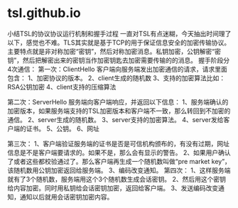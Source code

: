 # tsl.github.io
小结TSL的协议协议运行机制和握手过程
一直对TSL有点迷糊，今天抽出时间理了以下，感觉也不难。TLS其实就是基于TCP的用于保证信息安全的加密传输协议。主要特点就是非对称加密“密钥”，然后对称加密消息。私钥加密，公钥解密“密钥”，然后把解密出来的密钥当作加密钥匙去加密需要传输的的消息。
握手阶段分4次通信：
第一次：ClientHello
客户端向服务端发出加密通信的请求，请求里面包含：
1、加密协议的版本。
2、client生成的随机数
3、支持的加密算法比如：RSA公钥加密
4、client支持的压缩算法

第二次：ServerHello
服务端向客户端响应，并返回以下信息：
1、服务端确认的加密版本，如果服务端支持的TSL加密版本和客户端不一致，那么转回到不加密的通信。
2、server生成的随机数。
3、server支持的加密算法。
4、server发给客户端的证书。
5、公钥。
6、网址

第三次：
1、客户端验证服务端的证书是否是可信机构颁布的，有没有过期，网址信息是不是客户端要请求的。如果不是，那么会有显示的警告。
2、如果用户确认了或者这些都校验通过了。那么客户端再生成一个随机数叫做“pre market key”，该随机数用公钥加密返回给服务端。
3、编码改变通知。
第四次：
1、这样服务端就有了3个随机数，服务端用这个3个随机数生成会话密钥。
2、然后用这个密钥给内容加密。同时用私钥给会话密钥加密，返回给客户端。
3、发送编码改变通知，通知以后就用会话密钥加密内容。